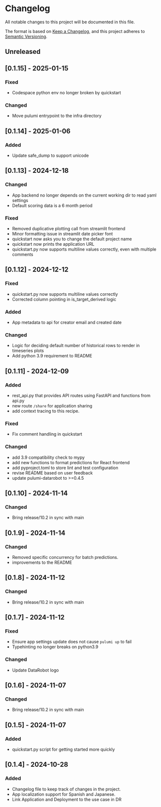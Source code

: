 # Changelog

All notable changes to this project will be documented in this file.

The format is based on [Keep a Changelog](https://keepachangelog.com/en/1.1.0/),
and this project adheres to [Semantic Versioning](https://semver.org/spec/v2.0.0.html).

## Unreleased

## [0.1.15] - 2025-01-15

### Fixed
- Codespace python env no longer broken by quickstart

### Changed
- Move pulumi entrypoint to the infra directory

## [0.1.14] - 2025-01-06

### Added
- Update safe_dump to support unicode

## [0.1.13] - 2024-12-18

### Changed
- App backend no longer depends on the current working dir to read yaml settings
- Default scoring data is a 6 month period

### Fixed
- Removed duplicative plotting call from streamlit frontend
- Minor formatting issue in streamlit date picker font
- quickstart now asks you to change the default project name
- quickstart now prints the application URL
- quickstart.py now supports multiline values correctly, even with multiple comments

## [0.1.12] - 2024-12-12

### Fixed
- quickstart.py now supports multiline values correctly
- Corrected column pointing in is_target_derived logic

### Added
- App metadata to api for creator email and created date

### Changed
- Logic for deciding default number of historical rows to render in timeseries plots
- Add python 3.9 requirement to README

## [0.1.11] - 2024-12-09

### Added
- rest_api.py that provides API routes using FastAPI and functions from api.py
- new route `/share` for application sharing
- add context tracing to this recipe.

### Fixed
- Fix comment handling in quickstart

### Changed
- add 3.9 compatibility check to mypy
- add new functions to format predictions for React frontend
- add pyproject.toml to store lint and test configuration
- revise README based on user feedback
- update pulumi-datarobot to >=0.4.5

## [0.1.10] - 2024-11-14

### Changed
- Bring release/10.2 in sync with main

## [0.1.9] - 2024-11-14

### Changed
- Removed specific concurrency for batch predictions.
- improvements to the README

## [0.1.8] - 2024-11-12

### Changed
- Bring release/10.2 in sync with main

## [0.1.7] - 2024-11-12

### Fixed
- Ensure app settings update does not cause `pulumi up` to fail
- Typehinting no longer breaks on python3.9

### Changed
- Update DataRobot logo

## [0.1.6] - 2024-11-07

### Changed
- Bring release/10.2 in sync with main

## [0.1.5] - 2024-11-07

### Added
- quickstart.py script for getting started more quickly

## [0.1.4] - 2024-10-28

### Added

- Changelog file to keep track of changes in the project.
- App localization support for Spanish and Japanese.
- Link Application and Deployment to the use case in DR 
